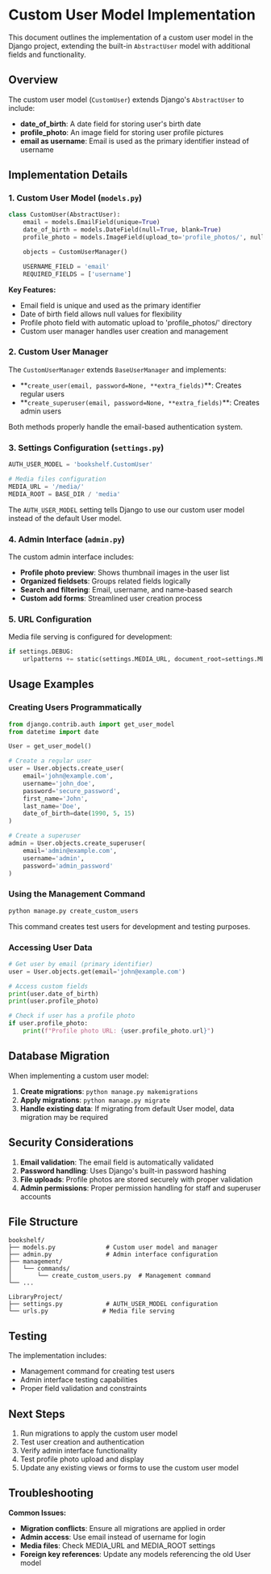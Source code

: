 # Custom User Model Implementation

This document outlines the implementation of a custom user model in the Django project, extending the built-in `AbstractUser` model with additional fields and functionality.

## Overview

The custom user model (`CustomUser`) extends Django's `AbstractUser` to include:

- **date_of_birth**: A date field for storing user's birth date
- **profile_photo**: An image field for storing user profile pictures
- **email as username**: Email is used as the primary identifier instead of username

## Implementation Details

### 1. Custom User Model (`models.py`)

```python
class CustomUser(AbstractUser):
    email = models.EmailField(unique=True)
    date_of_birth = models.DateField(null=True, blank=True)
    profile_photo = models.ImageField(upload_to='profile_photos/', null=True, blank=True)

    objects = CustomUserManager()

    USERNAME_FIELD = 'email'
    REQUIRED_FIELDS = ['username']
```

**Key Features:**

- Email field is unique and used as the primary identifier
- Date of birth field allows null values for flexibility
- Profile photo field with automatic upload to 'profile_photos/' directory
- Custom user manager handles user creation and management

### 2. Custom User Manager

The `CustomUserManager` extends `BaseUserManager` and implements:

- **`create_user(email, password=None, **extra_fields)`\*\*: Creates regular users
- **`create_superuser(email, password=None, **extra_fields)`\*\*: Creates admin users

Both methods properly handle the email-based authentication system.

### 3. Settings Configuration (`settings.py`)

```python
AUTH_USER_MODEL = 'bookshelf.CustomUser'

# Media files configuration
MEDIA_URL = '/media/'
MEDIA_ROOT = BASE_DIR / 'media'
```

The `AUTH_USER_MODEL` setting tells Django to use our custom user model instead of the default User model.

### 4. Admin Interface (`admin.py`)

The custom admin interface includes:

- **Profile photo preview**: Shows thumbnail images in the user list
- **Organized fieldsets**: Groups related fields logically
- **Search and filtering**: Email, username, and name-based search
- **Custom add forms**: Streamlined user creation process

### 5. URL Configuration

Media file serving is configured for development:

```python
if settings.DEBUG:
    urlpatterns += static(settings.MEDIA_URL, document_root=settings.MEDIA_ROOT)
```

## Usage Examples

### Creating Users Programmatically

```python
from django.contrib.auth import get_user_model
from datetime import date

User = get_user_model()

# Create a regular user
user = User.objects.create_user(
    email='john@example.com',
    username='john_doe',
    password='secure_password',
    first_name='John',
    last_name='Doe',
    date_of_birth=date(1990, 5, 15)
)

# Create a superuser
admin = User.objects.create_superuser(
    email='admin@example.com',
    username='admin',
    password='admin_password'
)
```

### Using the Management Command

```bash
python manage.py create_custom_users
```

This command creates test users for development and testing purposes.

### Accessing User Data

```python
# Get user by email (primary identifier)
user = User.objects.get(email='john@example.com')

# Access custom fields
print(user.date_of_birth)
print(user.profile_photo)

# Check if user has a profile photo
if user.profile_photo:
    print(f"Profile photo URL: {user.profile_photo.url}")
```

## Database Migration

When implementing a custom user model:

1. **Create migrations**: `python manage.py makemigrations`
2. **Apply migrations**: `python manage.py migrate`
3. **Handle existing data**: If migrating from default User model, data migration may be required

## Security Considerations

1. **Email validation**: The email field is automatically validated
2. **Password handling**: Uses Django's built-in password hashing
3. **File uploads**: Profile photos are stored securely with proper validation
4. **Admin permissions**: Proper permission handling for staff and superuser accounts

## File Structure

```
bookshelf/
├── models.py              # Custom user model and manager
├── admin.py               # Admin interface configuration
├── management/
│   └── commands/
│       └── create_custom_users.py  # Management command
└── ...

LibraryProject/
├── settings.py            # AUTH_USER_MODEL configuration
└── urls.py               # Media file serving
```

## Testing

The implementation includes:

- Management command for creating test users
- Admin interface testing capabilities
- Proper field validation and constraints

## Next Steps

1. Run migrations to apply the custom user model
2. Test user creation and authentication
3. Verify admin interface functionality
4. Test profile photo upload and display
5. Update any existing views or forms to use the custom user model

## Troubleshooting

**Common Issues:**

- **Migration conflicts**: Ensure all migrations are applied in order
- **Admin access**: Use email instead of username for login
- **Media files**: Check MEDIA_URL and MEDIA_ROOT settings
- **Foreign key references**: Update any models referencing the old User model

